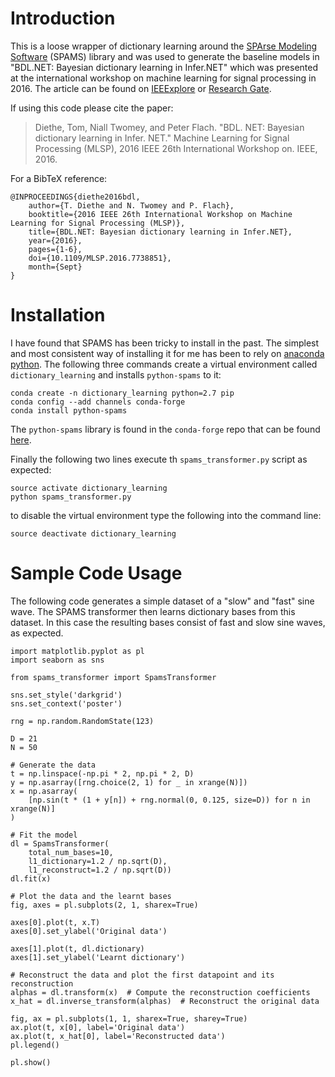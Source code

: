 # Introduction

This is a loose wrapper of dictionary learning around the [SPArse Modeling Software](http://spams-devel.gforge.inria.fr/) (SPAMS) library and was used to generate the baseline models in "BDL.NET: Bayesian dictionary learning in Infer.NET" which was presented at the international workshop on machine learning for signal processing in 2016. The article can be found on [IEEExplore](http://ieeexplore.ieee.org/document/7738851/) or [Research Gate](https://www.researchgate.net/publication/308986489_BDLNET_Bayesian_dictionary_learning_in_InferNET).

If using this code please cite the paper:

> Diethe, Tom, Niall Twomey, and Peter Flach. "BDL. NET: Bayesian dictionary learning in Infer. NET." Machine Learning for Signal Processing (MLSP), 2016 IEEE 26th International Workshop on. IEEE, 2016.

For a BibTeX reference:

    @INPROCEEDINGS{diethe2016bdl,
        author={T. Diethe and N. Twomey and P. Flach},
        booktitle={2016 IEEE 26th International Workshop on Machine Learning for Signal Processing (MLSP)},
        title={BDL.NET: Bayesian dictionary learning in Infer.NET},
        year={2016},
        pages={1-6},
        doi={10.1109/MLSP.2016.7738851},
        month={Sept}
    }

# Installation

I have found that SPAMS has been tricky to install in the past. The simplest and most consistent way of installing it for me has been to rely on [anaconda python](https://www.continuum.io/downloads). The following three commands create a virtual environment called `dictionary_learning` and installs `python-spams` to it:

    conda create -n dictionary_learning python=2.7 pip
    conda config --add channels conda-forge
    conda install python-spams

The `python-spams` library is found in the `conda-forge` repo that can be found [here](https://conda-forge.github.io/).

Finally the following two lines execute th `spams_transformer.py` script as expected:

    source activate dictionary_learning
    python spams_transformer.py

to disable the virtual environment type the following into the command line:

    source deactivate dictionary_learning

# Sample Code Usage

The following code generates a simple dataset of a "slow" and "fast" sine wave. The SPAMS transformer then learns dictionary bases from this dataset. In this case the resulting bases consist of fast and slow sine waves, as expected.

    import matplotlib.pyplot as pl
    import seaborn as sns

    from spams_transformer import SpamsTransformer

    sns.set_style('darkgrid')
    sns.set_context('poster')
    
    rng = np.random.RandomState(123)
    
    D = 21
    N = 50

    # Generate the data
    t = np.linspace(-np.pi * 2, np.pi * 2, D)
    y = np.asarray([rng.choice(2, 1) for _ in xrange(N)])
    x = np.asarray(
        [np.sin(t * (1 + y[n]) + rng.normal(0, 0.125, size=D)) for n in xrange(N)]
    )

    # Fit the model
    dl = SpamsTransformer(
        total_num_bases=10,
        l1_dictionary=1.2 / np.sqrt(D),
        l1_reconstruct=1.2 / np.sqrt(D))
    dl.fit(x)

    # Plot the data and the learnt bases
    fig, axes = pl.subplots(2, 1, sharex=True)

    axes[0].plot(t, x.T)
    axes[0].set_ylabel('Original data')

    axes[1].plot(t, dl.dictionary)
    axes[1].set_ylabel('Learnt dictionary')

    # Reconstruct the data and plot the first datapoint and its reconstruction
    alphas = dl.transform(x)  # Compute the reconstruction coefficients
    x_hat = dl.inverse_transform(alphas)  # Reconstruct the original data
    
    fig, ax = pl.subplots(1, 1, sharex=True, sharey=True)
    ax.plot(t, x[0], label='Original data')
    ax.plot(t, x_hat[0], label='Reconstructed data')
    pl.legend()
    
    pl.show()

